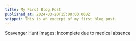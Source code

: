 ```yaml
---
title: My First Blog Post
published_at: 2024-03-20T15:00:00.000Z
snippet: This is an excerpt of my first blog post.
---
```

Scavenger Hunt Images: Incomplete due to medical absence

<!-- # This is h1

## This is h2

_underline_

**bold** -->
